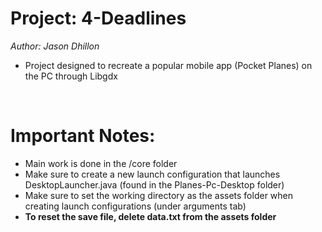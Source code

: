 # Project: 4-Deadlines

<i>Author: Jason Dhillon</i>
<ul>
  <li>Project designed to recreate a popular mobile app (Pocket Planes) on the PC through Libgdx</li>
</ul>
<br>
<h1>Important Notes:</h1>
<ul>
  <li>Main work is done in the /core folder</li>
  <li>Make sure to create a new launch configuration that launches DesktopLauncher.java (found in the Planes-Pc-Desktop folder)</li>
  <li>Make sure to set the working directory as the assets folder when creating launch configurations (under arguments tab)</li>
  <li><b>To reset the save file, delete data.txt from the assets folder</b></li>
</ul>
